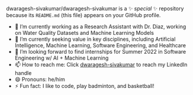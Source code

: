 dwaragesh-sivakumar/dwaragesh-sivakumar is a ✨ _special_ ✨ repository because its `README.md` (this file) appears on your GitHub profile.

- 🔭 I’m currently working as a Research Assistant with Dr. Diaz, working on Water Quality Datasets and Machine Learning Models
- 🌱 I’m currently seeking value in key disciplines, including Artificial Intelligence, Machine Learning, Software Engineering, and Healthcare
- 🤔 I’m looking forward to find internships for Summer 2022 in Software Engineering w/ AI + Machine Learning
- 📫 How to reach me: Click [dwaragesh-sivakumar](https://www.linkedin.com/in/dwaragesh-sivakumar/) to reach my LinkedIn handle 
- 😄 Pronouns: he/him
- ⚡ Fun fact: I like to code, play badminton, and basketball!
